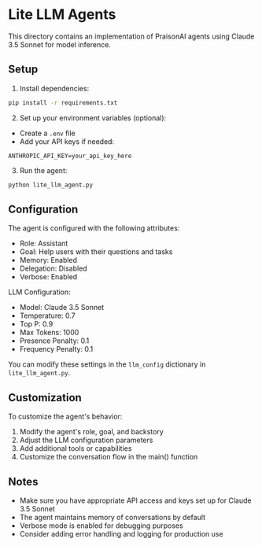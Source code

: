 # Lite LLM Agents

This directory contains an implementation of PraisonAI agents using Claude 3.5 Sonnet for model inference.

## Setup

1. Install dependencies:
```bash
pip install -r requirements.txt
```

2. Set up your environment variables (optional):
- Create a `.env` file
- Add your API keys if needed:
```
ANTHROPIC_API_KEY=your_api_key_here
```

3. Run the agent:
```bash
python lite_llm_agent.py
```

## Configuration

The agent is configured with the following attributes:
- Role: Assistant
- Goal: Help users with their questions and tasks
- Memory: Enabled
- Delegation: Disabled
- Verbose: Enabled

LLM Configuration:
- Model: Claude 3.5 Sonnet
- Temperature: 0.7
- Top P: 0.9
- Max Tokens: 1000
- Presence Penalty: 0.1
- Frequency Penalty: 0.1

You can modify these settings in the `llm_config` dictionary in `lite_llm_agent.py`.

## Customization

To customize the agent's behavior:
1. Modify the agent's role, goal, and backstory
2. Adjust the LLM configuration parameters
3. Add additional tools or capabilities
4. Customize the conversation flow in the main() function

## Notes

- Make sure you have appropriate API access and keys set up for Claude 3.5 Sonnet
- The agent maintains memory of conversations by default
- Verbose mode is enabled for debugging purposes
- Consider adding error handling and logging for production use 